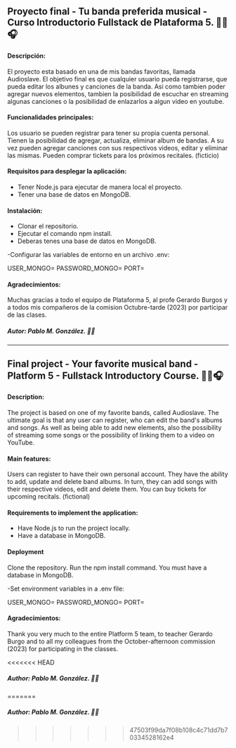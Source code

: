 ## Proyecto final - Tu banda preferida musical - Curso Introductorio Fullstack de Plataforma 5. 🎸🎶🎧

#### Descripción:
El proyecto esta basado en una de mis bandas favoritas, llamada Audioslave.
El objetivo final es que cualquier usuario pueda registrarse, que pueda editar los albunes y canciones de la banda. Asi como tambien poder agregar nuevos elementos, tambien la posibilidad de escuchar en streaming algunas canciones o la posibilidad de enlazarlos a algun video en youtube.

#### Funcionalidades principales:
Los usuario se pueden registrar para tener su propia cuenta personal.
Tienen la posibilidad de agregar, actualiza, eliminar album de bandas.
A su vez pueden agregar canciones con sus respectivos videos, editar y eliminar las mismas.
Pueden comprar tickets para los próximos recitales. (ficticio)

#### Requisitos para desplegar la aplicación:
- Tener Node.js para ejecutar de manera local el proyecto.
- Tener una base de datos en MongoDB.


#### Instalación:
- Clonar el repositorio.
- Ejecutar el comando npm install.
- Deberas tenes una base de datos en MongoDB.

-Configurar las variables de entorno en un archivo .env:

USER_MONGO=
PASSWORD_MONGO=
PORT=

#### Agradecimientos:
Muchas gracias a todo el equipo de Plataforma 5, al profe Gerardo Burgos y a todos mis compañeros de la comision Octubre-tarde (2023) por participar de las clases.

##### Autor: Pablo M. González. 👩‍💻

------------

## Final project - Your favorite musical band - Platform 5 - Fullstack Introductory Course. 🎸🎶🎧

#### Description:
The project is based on one of my favorite bands, called Audioslave.
The ultimate goal is that any user can register, who can edit the band's albums and songs. As well as being able to add new elements, also the possibility of streaming some songs or the possibility of linking them to a video on YouTube.

#### Main features:
Users can register to have their own personal account.
They have the ability to add, update and delete band albums.
In turn, they can add songs with their respective videos, edit and delete them.
You can buy tickets for upcoming recitals. (fictional)

#### Requirements to implement the application:
- Have Node.js to run the project locally.
- Have a database in MongoDB.

#### Deployment

Clone the repository.
Run the npm install command.
You must have a database in MongoDB.

-Set environment variables in a .env file:

USER_MONGO=
PASSWORD_MONGO=
PORT=

#### Agradecimientos:
Thank you very much to the entire Platform 5 team, to teacher Gerardo Burgo and to all my colleagues from the October-afternoon commission (2023) for participating in the classes.

<<<<<<< HEAD
##### Author: Pablo M. González. 👩‍💻
=======
##### Author: Pablo M. González. 👩‍💻
>>>>>>> 47503f99da7f08b108c4c71dd7b70334528162e4
